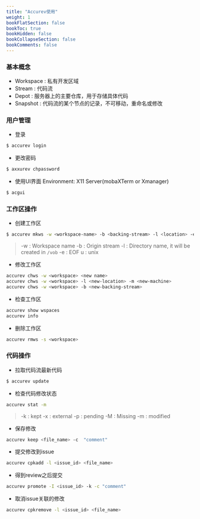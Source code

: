 ```yaml
---
title: "Accurev使用"
weight: 1
bookFlatSection: false
bookToc: true
bookHidden: false
bookCollapseSection: false
bookComments: false
---
```


<!--more-->

### 基本概念
- Workspace : 私有开发区域
- Stream : 代码流
- Depot : 服务器上的主要仓库，用于存储具体代码
- Snapshot : 代码流的某个节点的记录，不可移动，重命名或修改

### 用户管理
- 登录
```bash 
$ accurev login
```

- 更改密码
```bash 
$ axxurev chpassword
```

- 使用UI界面
Environment: X11 Server(mobaXTerm or Xmanager)
```bash
$ acgui
```

### 工作区操作
- 创建工作区
```bash
$ accurev mkws -w <workspace-name> -b <backing-stream> -l <location> -e u
```
> -w : Workspace name
> -b : Origin stream
> -l : Directory name, it will be created in `/vob`
> -e : EOF
> u : unix

- 修改工作区
```bash
accurev chws -w <workspace> <new name>
accurev chws -w <workspace> -l <new-location> -m <new-machine>
accurev chws -w <workspace> -b <new-backing-stream>
```

- 检查工作区
```bash
accurev show wspaces
accurev info
```

- 删除工作区
```bash
accurev rmws -s <workspace>
```

### 代码操作
- 拉取代码流最新代码
```bash
$ accurev update
```

- 检查代码修改状态
```bash
accurev stat -m
```
> -k : kept
> -x : external
> -p : pending
> -M : Missing
> -m : modified

- 保存修改
```bash
accurev keep <file_name> -c  "comment"
```

- 提交修改到issue
```bash
accurev cpkadd -l <issue_id> <file_name>
```

- 得到review之后提交
```bash
accurev promote -I <issue_id> -k -c "comment"
```

- 取消issue关联的修改
```bash
accurev cpkremove -l <issue_id> <file_name>
```


